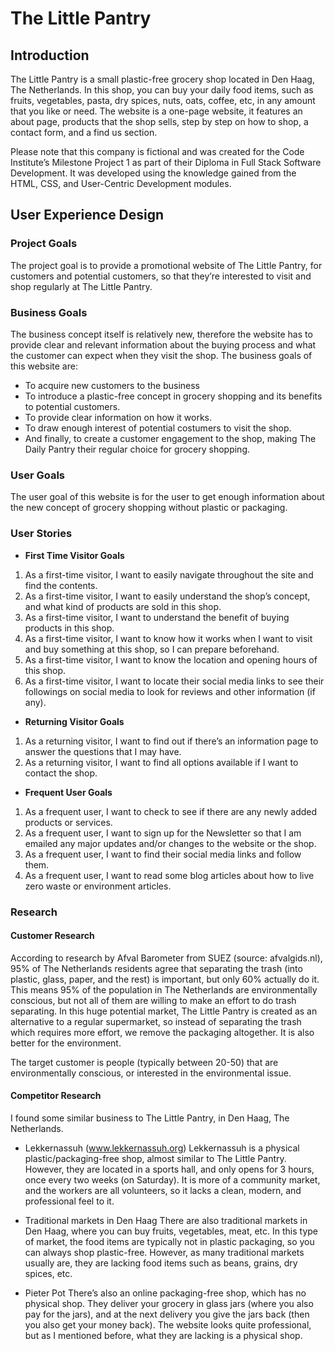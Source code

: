 # The Little Pantry

## Introduction

The Little Pantry is a small plastic-free grocery shop located in Den Haag, The Netherlands. In this shop, you can buy your daily food items, such as fruits, vegetables, pasta, dry spices, nuts, oats, coffee, etc, in any amount that you like or need. The website is a one-page website, it features an about page, products that the shop sells, step by step on how to shop, a contact form, and a find us section. 

Please note that this company is fictional and was created for the Code Institute’s Milestone Project 1 as part of their Diploma in Full Stack Software Development. It was developed using the knowledge gained from the HTML, CSS, and User-Centric Development modules.


## User Experience Design

### Project Goals

The project goal is to provide a promotional website of The Little Pantry, for customers and potential customers, so that they’re interested to visit and shop regularly at The Little Pantry.

### Business Goals

The business concept itself is relatively new, therefore the website has to provide clear and relevant information about the buying process and what the customer can expect when they visit the shop. 
The business goals of this website are:
- To acquire new customers to the business
- To introduce a plastic-free concept in grocery shopping and its benefits to potential customers.
- To provide clear information on how it works.
- To draw enough interest of potential costumers to visit the shop.
- And finally, to create a customer engagement to the shop, making The Daily Pantry their regular choice for grocery shopping.


### User Goals
The user goal of this website is for the user to get enough information about the new concept of grocery shopping without plastic or packaging.

### User Stories

-   **First Time Visitor Goals**

1.  As a first-time visitor, I want to easily navigate throughout the site and find the contents.
2.  As a first-time visitor, I want to easily understand the shop’s concept, and what kind of products are sold in this shop.
3.  As a first-time visitor, I want to understand the benefit of buying products in this shop.
4.  As a first-time visitor, I want to know how it works when I want to visit and buy something at this shop, so I can prepare beforehand.
5.  As a first-time visitor, I want to know the location and opening hours of this shop.
6. As a first-time visitor, I want to locate their social media links to see their followings on social media to look for reviews and other information (if any).


-   **Returning Visitor Goals**

1.  As a returning visitor, I want to find out if there’s an information page to answer the questions that I may have.
2.  As a returning visitor, I want to find all options available if I want to contact the shop.

-   **Frequent User Goals**

1.  As a frequent user, I want to check to see if there are any newly added products or services.
2.  As a frequent user, I want to sign up for the Newsletter so that I am emailed any major updates and/or changes to the website or the shop.
3. As a frequent user, I want to find their social media links and follow them.
4. As a frequent user, I want to read some blog articles about how to live zero waste or environment articles.


### Research
#### Customer Research
According to research by Afval Barometer from SUEZ (source: afvalgids.nl), 95% of The Netherlands residents agree that separating the trash (into plastic, glass, paper, and the rest) is important, but only 60% actually do it. This means 95% of the population in The Netherlands are environmentally conscious, but not all of them are willing to make an effort to do trash separating. In this huge potential market, The Little Pantry is created as an alternative to a regular supermarket, so instead of separating the trash which requires more effort, we remove the packaging altogether. It is also better for the environment.

The target customer is people (typically between 20-50) that are environmentally conscious, or interested in the environmental issue. 

#### Competitor Research


I found some similar business to The Little Pantry, in Den Haag, The Netherlands.

- Lekkernassuh (www.lekkernassuh.org)
	Lekkernassuh is a physical plastic/packaging-free shop, almost similar to The Little Pantry. However, they are located in a sports hall, and only opens for 3 hours, once every two weeks (on Saturday). It is more of a community market, and the workers are all volunteers, so it lacks a clean, modern, and professional feel to it.

- Traditional markets in Den Haag
	There are also traditional markets in Den Haag, where you can buy fruits, vegetables, meat, etc. In this type of market, the food items are typically not in plastic packaging, so you can always shop plastic-free. However, as many traditional markets usually are, they are lacking food items such as beans, grains, dry spices, etc.

- Pieter Pot
There’s also an online packaging-free shop, which has no physical shop. They deliver your grocery in glass jars (where you also pay for the jars), and at the next delivery you give the jars back (then you also get your money back). The website looks quite professional, but as I mentioned before, what they are lacking is a physical shop.

